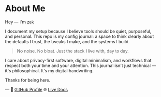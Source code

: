 # About Me

Hey — I'm zak

I document my setup because I believe tools should be quiet, purposeful, and personal. This repo is my config journal: a space to think clearly about the defaults I trust, the tweaks I make, and the systems I build.

> No noise. No bloat. Just the stack I live with, day to day.

I care about privacy-first software, digital minimalism, and workflows that respect both your time and your attention. This journal isn't just technical — it's philosophical. It's my digital handwriting.

Thanks for being here.

—
🔗 [GitHub Profile](https://github.com/zakdev12312)
🌐 [Live Docs](https://zakdev12312.github.io/config-journal/)
